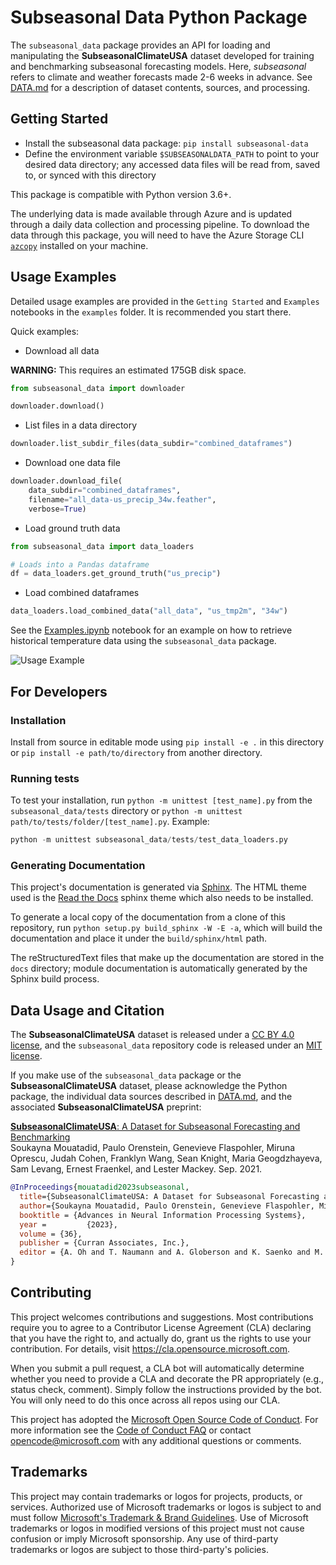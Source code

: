 # Subseasonal Data Python Package

The `subseasonal_data` package provides an API for loading and manipulating the **SubseasonalClimateUSA** dataset developed for training and benchmarking subseasonal forecasting models.  Here, _subseasonal_ refers to climate and weather forecasts made 2-6 weeks in advance.  See [DATA.md](https://github.com/microsoft/subseasonal_data/blob/main/DATA.md) for a description of dataset contents, sources, and processing.

## Getting Started

- Install the subseasonal data package: `pip install subseasonal-data`
- Define the environment variable `$SUBSEASONALDATA_PATH` to point to your desired data directory; any accessed data files will be read from, saved to, or synced with this directory

 This package is compatible with Python version 3.6+. 
 
 The underlying data is made available through Azure and is updated through a daily data collection and processing pipeline. To download the data through this package, you will need to have the Azure Storage CLI [`azcopy`](https://docs.microsoft.com/en-us/azure/storage/common/storage-use-azcopy) installed on your machine.

## Usage Examples

Detailed usage examples are provided in the `Getting Started` and `Examples` notebooks in the `examples` folder. It is recommended you start there.

Quick examples:

* Download all data

**WARNING:** This requires an estimated 175GB disk space.

```Python
from subseasonal_data import downloader

downloader.download()
```

* List files in a data directory

```Python
downloader.list_subdir_files(data_subdir="combined_dataframes")
```

* Download one data file

```Python
downloader.download_file(
    data_subdir="combined_dataframes", 
    filename="all_data-us_precip_34w.feather", 
    verbose=True)
```

* Load ground truth data

```Python
from subseasonal_data import data_loaders

# Loads into a Pandas dataframe
df = data_loaders.get_ground_truth("us_precip")
```

* Load combined dataframes

```Python
data_loaders.load_combined_data("all_data", "us_tmp2m", "34w")
```

See the [Examples.ipynb](https://github.com/microsoft/subseasonal_data/blob/main/examples/Examples.ipynb) notebook for an example on how to retrieve historical temperature data using the `subseasonal_data` package. 

![Usage Example](https://github.com/microsoft/subseasonal_data/blob/main/usage_example.gif)

## For Developers

### Installation

Install from source in editable mode using `pip install -e .` in this directory or `pip install -e path/to/directory` from another directory. 

### Running tests 

To test your installation, run `python -m unittest [test_name].py` from the `subseasonal_data/tests` directory or `python -m unittest path/to/tests/folder/[test_name].py`. Example:

```Python
python -m unittest subseasonal_data/tests/test_data_loaders.py
```

### Generating Documentation

This project's documentation is generated via [Sphinx](https://www.sphinx-doc.org/en/master/index.html). The HTML theme used is the [Read the Docs](https://github.com/readthedocs/sphinx_rtd_theme) sphinx theme which also needs to be installed.

To generate a local copy of the documentation from a clone of this repository, run `python setup.py build_sphinx -W -E -a`, which will build the documentation and place it under the `build/sphinx/html` path. 

The reStructuredText files that make up the documentation are stored in the `docs` directory; module documentation is automatically generated by the Sphinx build process.

## Data Usage and Citation

The **SubseasonalClimateUSA** dataset is released under a [CC BY 4.0 license](https://creativecommons.org/licenses/by/4.0/), and the `subseasonal_data` repository code is released under an [MIT license](https://github.com/microsoft/subseasonal_data/blob/main/LICENSE).

If you make use of the `subseasonal_data` package or the **SubseasonalClimateUSA** dataset, please acknowledge the Python package, the individual data sources described in [DATA.md](https://github.com/microsoft/subseasonal_data/blob/main/DATA.md), and the associated **SubseasonalClimateUSA** preprint:

[**SubseasonalClimateUSA**: A Dataset for Subseasonal Forecasting and Benchmarking](https://arxiv.org/pdf/2109.10399.pdf)  
Soukayna Mouatadid, Paulo Orenstein, Genevieve Flaspohler, Miruna Oprescu, Judah Cohen, Franklyn Wang, Sean Knight, Maria Geogdzhayeva, Sam Levang, Ernest Fraenkel, and Lester Mackey.  Sep. 2021.

```bib
@InProceedings{mouatadid2023subseasonal,
  title={SubseasonalClimateUSA: A Dataset for Subseasonal Forecasting and Benchmarking},
  author={Soukayna Mouatadid, Paulo Orenstein, Genevieve Flaspohler, Miruna Oprescu, Judah Cohen, Franklyn Wang, Sean Knight, Maria Geogdzhayeva, Sam Levang, Ernest Fraenkel, and Lester Mackey},
  booktitle = {Advances in Neural Information Processing Systems},
  year =         {2023},
  volume = {36},
  publisher = {Curran Associates, Inc.},
  editor = {A. Oh and T. Naumann and A. Globerson and K. Saenko and M. Hardt and S. Levine},
}
```

## Contributing

This project welcomes contributions and suggestions.  Most contributions require you to agree to a
Contributor License Agreement (CLA) declaring that you have the right to, and actually do, grant us
the rights to use your contribution. For details, visit https://cla.opensource.microsoft.com.

When you submit a pull request, a CLA bot will automatically determine whether you need to provide
a CLA and decorate the PR appropriately (e.g., status check, comment). Simply follow the instructions
provided by the bot. You will only need to do this once across all repos using our CLA.

This project has adopted the [Microsoft Open Source Code of Conduct](https://opensource.microsoft.com/codeofconduct/).
For more information see the [Code of Conduct FAQ](https://opensource.microsoft.com/codeofconduct/faq/) or
contact [opencode@microsoft.com](mailto:opencode@microsoft.com) with any additional questions or comments.

## Trademarks

This project may contain trademarks or logos for projects, products, or services. Authorized use of Microsoft 
trademarks or logos is subject to and must follow 
[Microsoft's Trademark & Brand Guidelines](https://www.microsoft.com/en-us/legal/intellectualproperty/trademarks/usage/general).
Use of Microsoft trademarks or logos in modified versions of this project must not cause confusion or imply Microsoft sponsorship.
Any use of third-party trademarks or logos are subject to those third-party's policies.
